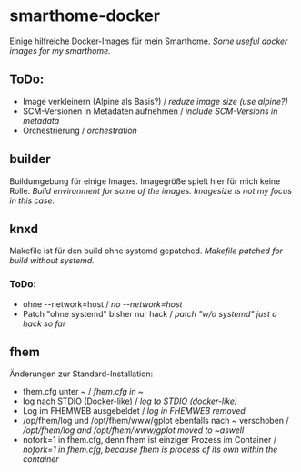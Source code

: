 # smarthome-docker
Einige hilfreiche Docker-Images für mein Smarthome.
*Some useful docker images for my smarthome.*

## ToDo:
* Image verkleinern (Alpine als Basis?) / *reduze image size (use alpine?)*
* SCM-Versionen in Metadaten aufnehmen / *include SCM-Versions in metadata*
* Orchestrierung / *orchestration*

## builder
Buildumgebung für einige Images. Imagegröße spielt hier für mich keine Rolle.
*Build environment for some of the images. Imagesize is not my focus in this case.*

## knxd
Makefile ist für den build ohne systemd gepatched.
*Makefile patched for build without systemd.*
### ToDo:
* ohne --network=host / *no --network=host*
* Patch "ohne systemd" bisher nur hack / *patch "w/o systemd" just a hack so far*

## fhem
Änderungen zur Standard-Installation:
* fhem.cfg unter ~ / *fhem.cfg in ~*
* log nach STDIO (Docker-like) / *log to STDIO (docker-like)*
* Log im FHEMWEB ausgebeldet / *log in FHEMWEB removed*
* /op/fhem/log und /opt/fhem/www/gplot ebenfalls nach ~ verschoben / */opt/fhem/log and /opt/fhem/www/gplot moved to ~aswell*
* nofork=1 in fhem.cfg, denn fhem ist einziger Prozess im Container / *nofork=1 in fhem.cfg, because fhem is process of its own within the container*